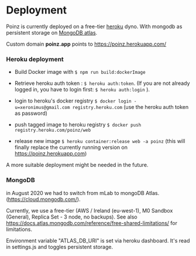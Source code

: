 
# Deployment

Poinz is currently deployed on a free-tier [heroku](https://www.heroku.com/) dyno. With mongodb as persistent storage on [MongoDB atlas](https://www.mongodb.com/cloud/atlas).

Custom domain **poinz.app** points to https://poinz.herokuapp.com/

### Heroku deployment

* Build Docker image with ```$ npm run build:dockerImage```

* Retrieve heroku auth token : ```$ heroku auth:token```. (If you are not already logged in, you have to login first: ```$ heroku auth:login``` ).

* login to heroku's docker registry ```$ docker login -u=xeronimus@gmail.com registry.heroku.com``` (use the heroku auth token as password)

* push tagged image to heroku registry ```$ docker push registry.heroku.com/poinz/web```

* release new image ```$ heroku container:release web -a poinz``` (this will finally replace the currently running version on https://poinz.herokuapp.com)


A more suitable deployment might be needed in the future.

### MongoDB

in August 2020 we had to switch from mLab to mongoDB Atlas. (https://cloud.mongodb.com/).

Currently, we use a free-tier (AWS / Ireland (eu-west-1), M0 Sandbox (General),  Replica Set - 3 node, no backups). 
See also https://docs.atlas.mongodb.com/reference/free-shared-limitations/ for limitations.

Environment variable "ATLAS_DB_URI" is set via heroku dashboard. It's read in settings.js and toggles persistent storage.
